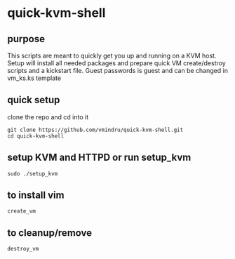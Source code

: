 # quick-kvm-shell

## purpose

This scripts are meant to quickly get you up and running on a KVM host.
Setup will install all needed packages and prepare quick VM create/destroy scripts
and a kickstart file. Guest passwords is guest and can be changed in vm_ks.ks template

## quick setup
clone the repo and cd into it

```
git clone https://github.com/vmindru/quick-kvm-shell.git
cd quick-kvm-shell
```

## setup KVM and HTTPD or run setup_kvm

```
sudo ./setup_kvm
```

## to install vim

```
create_vm
```

## to cleanup/remove

```
destroy_vm
```

